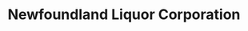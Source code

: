 ---
title: "Newfoundland Liquor Corporation"
url: /carbonear/newfoundland-liquor-corporation/
shop: alcohol
---